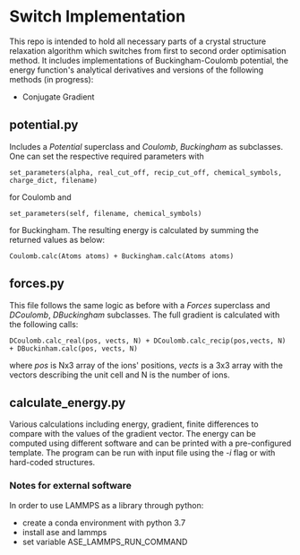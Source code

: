 # Switch Implementation
This repo is intended to hold all necessary parts of a crystal structure relaxation algorithm which switches from first to second order optimisation method. It includes implementations of Buckingham-Coulomb potential, the energy function's analytical derivatives and versions of the following methods (in progress):

* Conjugate Gradient

## potential.py

Includes a *Potential* superclass and *Coulomb*, *Buckingham* as subclasses. One can set the respective required parameters with 

```
set_parameters(alpha, real_cut_off, recip_cut_off, chemical_symbols, charge_dict, filename)
```
for Coulomb and 
```
set_parameters(self, filename, chemical_symbols)
```
for Buckingham. The resulting energy is calculated by summing the returned values as below:
```
Coulomb.calc(Atoms atoms) + Buckingham.calc(Atoms atoms)
```

## forces.py

This file follows the same logic as before with a *Forces* superclass and *DCoulomb*, *DBuckingham* subclasses. The full gradient is calculated with the following calls:

```
DCoulomb.calc_real(pos, vects, N) + DCoulomb.calc_recip(pos,vects, N) + DBuckinham.calc(pos, vects, N)
```
where *pos* is Nx3 array of the ions' positions, *vects* is a 3x3 array with the vectors describing the unit cell and N is the number of ions.


## calculate_energy.py

Various calculations including energy, gradient, finite differences to compare with the values of the gradient vector. The energy can be computed using different software and can be printed with a pre-configured template. The program can be run with input file using the *-i* flag or with hard-coded structures.

### Notes for external software

In order to use LAMMPS as a library through python:
- create a conda environment with python 3.7
- install ase and lammps
- set variable ASE_LAMMPS_RUN_COMMAND